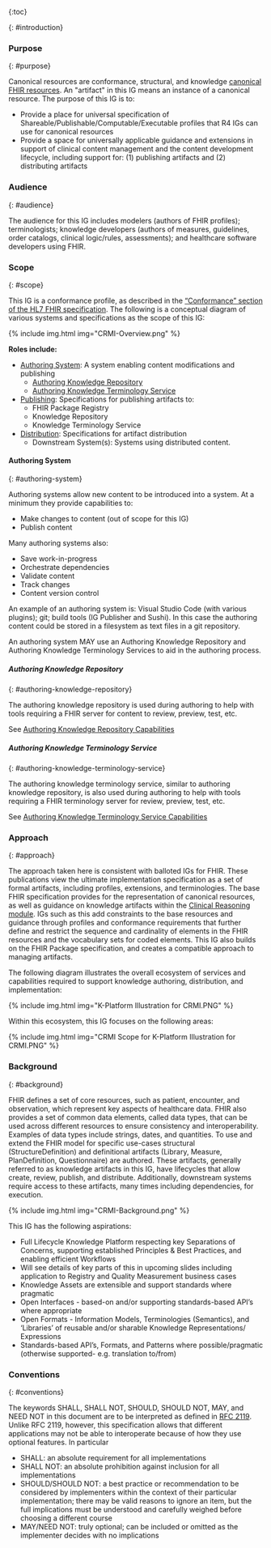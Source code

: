 {:toc}

{: #introduction}

### Purpose
{: #purpose}

Canonical resources are conformance, structural, and knowledge [canonical FHIR resources](https://www.hl7.org/fhir/resource.html#canonical). An "artifact" in this IG means an instance of a canonical resource. The purpose of this IG is to:

* Provide a place for universal specification of Shareable/Publishable/Computable/Executable profiles that R4 IGs can use for canonical resources
* Provide a space for universally applicable guidance and extensions in support of clinical content management and the content development lifecycle, including support for: (1) publishing artifacts and (2) distributing artifacts

### Audience
{: #audience}

The audience for this IG includes modelers (authors of FHIR profiles); terminologists; knowledge developers (authors of measures, guidelines, order catalogs, clinical logic/rules, assessments); and healthcare software developers using FHIR.


### Scope
{: #scope}

This IG is a conformance profile, as described in the [“Conformance” section of the HL7 FHIR specification](http://hl7.org/fhir/R4/conformance-module.html). The following is a conceptual diagram of various systems and specifications as the scope of this IG:

<div style="max-width:800px;">
{% include img.html img="CRMI-Overview.png" %}
</div>

**Roles include:**
* [Authoring System](#authoring-system): A system enabling content modifications and publishing
  * [Authoring Knowledge Repository](#authoring-knowledge-repository)
  * [Authoring Knowledge Terminology Service](#authoring-knowledge-terminology-service)
* [Publishing](publishing.html): Specifications for publishing artifacts to:
  * FHIR Package Registry
  * Knowledge Repository
  * Knowledge Terminology Service
* [Distribution](distribution.html): Specifications for artifact distribution
  * Downstream System(s): Systems using distributed content.

#### Authoring System
{: #authoring-system}

Authoring systems allow new content to be introduced into a system. At a minimum they provide capabilities to:
* Make changes to content (out of scope for this IG)
* Publish content

Many authoring systems also:
* Save work-in-progress
* Orchestrate dependencies
* Validate content
* Track changes
* Content version control

An example of an authoring system is: Visual Studio Code (with various plugins); git; build tools (IG Publisher and Sushi). In this case the authoring content could be stored in a filesystem as text files in a git repository. 

An authoring system MAY use an Authoring Knowledge Repository and Authoring Knowledge Terminology Services to aid in the authoring process.

##### Authoring Knowledge Repository
{: #authoring-knowledge-repository}

The authoring knowledge repository is used during authoring to help with tools requiring a FHIR server for content to review, preview, test, etc.

See [Authoring Knowledge Repository Capabilities]()


##### Authoring Knowledge Terminology Service
{: #authoring-knowledge-terminology-service}

The authoring knowledge terminology service, similar to authoring knowledge repository, is also used during authoring to help with tools requiring a FHIR terminology server for review, preview, test, etc.

See [Authoring Knowledge Terminology Service Capabilities]()

### Approach
{: #approach}

The approach taken here is consistent with balloted IGs for FHIR. These publications view the ultimate implementation specification as a set of formal artifacts, including profiles, extensions, and terminologies. The base FHIR specification provides for the representation of canonical resources, as well as guidance on knowledge artifacts within the [Clinical Reasoning module](https://www.hl7.org/fhir/clinicalreasoning-module.html). IGs such as this add constraints to the base resources and guidance through profiles and conformance requirements that further define and restrict the sequence and cardinality of elements in the FHIR resources and the vocabulary sets for coded elements. This IG also builds on the FHIR Package specification, and creates a compatible approach to managing artifacts.

The following diagram illustrates the overall ecosystem of services and capabilities required to support knowledge authoring, distribution, and implementation:

<div style="max-width:800px;">
{% include img.html img="K-Platform Illustration for CRMI.PNG" %}
</div>

Within this ecosystem, this IG focuses on the following areas:

<div style="max-width:800px;">
{% include img.html img="CRMI Scope for K-Platform Illustration for CRMI.PNG" %}
</div>

### Background
{: #background}

FHIR defines a set of core resources, such as patient, encounter, and observation, which represent key aspects of healthcare data. FHIR also provides a set of common data elements, called data types, that can be used across different resources to ensure consistency and interoperability. Examples of data types include strings, dates, and quantities. To use and extend the FHIR model for specific use-cases structural (StructureDefinition) and definitional artifacts (Library, Measure, PlanDefinition, Questionnaire) are authored. These artifacts, generally referred to as knowledge artifacts in this IG, have lifecycles that allow create, review, publish, and distribute. Additionally, downstream systems require access to these artifacts, many times including dependencies, for execution.

<div style="max-width:800px;">
{% include img.html img="CRMI-Background.png" %}
</div>

This IG has the following aspirations:
* Full Lifecycle Knowledge Platform respecting key Separations of Concerns, supporting established Principles &amp; Best Practices, and enabling efficient Workflows
* Will see details of key parts of this in upcoming slides including application to Registry and Quality Measurement business cases
* Knowledge Assets are extensible and support standards where pragmatic
* Open Interfaces - based-on and/or supporting standards-based API’s where appropriate
* Open Formats - Information Models, Terminologies (Semantics), and ‘Libraries’ of reusable and/or sharable Knowledge Representations/ Expressions
* Standards-based API’s, Formats, and Patterns where possible/pragmatic (otherwise supported- e.g. translation to/from)

### Conventions
{: #conventions}

The keywords SHALL, SHALL NOT, SHOULD, SHOULD NOT, MAY, and NEED NOT in this document are to be interpreted as defined in [RFC 2119](https://www.ietf.org/rfc/rfc2119.txt). Unlike RFC 2119, however, this specification allows that different applications may not be able to interoperate because of how they use optional features. In particular

* SHALL: an absolute requirement for all implementations
* SHALL NOT: an absolute prohibition against inclusion for all implementations
* SHOULD/SHOULD NOT: a best practice or recommendation to be considered by implementers within the context of their particular implementation; there may be valid reasons to ignore an item, but the full implications must be understood and carefully weighed before choosing a different course
* MAY/NEED NOT: truly optional; can be included or omitted as the implementer decides with no implications

<br/>
<br/>